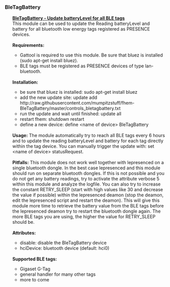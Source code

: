 <h3>BleTagBattery</h3>
<ul>
  <u><b>BleTagBattery - Update batteryLevel for all BLE tags</b></u>
  <br>
  This module can be used to update the Reading batteryLevel and battery for all bluetooth low energy tags registered as PRESENCE devices.<br><br>
  <b>Requirements:</b><br>
  <ul>
    <li>Gattool is required to use this module. Be sure that bluez is installed (sudo apt-get install bluez).</li>
    <li>BLE tags must be registered as PRESENCE devices of type lan-bluetooth.</li>
  </ul>
  <br>
  <b>Installation:</b>
  <ul>
    <li>be sure that bluez is installed: sudo apt-get install bluez</li>
    <li>add the new update site: update add http://<i></i>raw.githubusercontent.com/mumpitzstuff/fhem-BleTagBattery/master/controls_bletagbattery.txt</li>
    <li>run the update and wait until finished: update all</li>
    <li>restart fhem: shutdown restart</li>
    <li>define a new device: define &lt;name of device&gt; BleTagBattery</li>
  </ul>
  <br>
  <b>Usage:</b>
  The module automatically try to reach all BLE tags every 6 hours and to update the reading batteryLevel and battery for each tag directly within the tag device. You 
  can manually trigger the update with: set &lt;name of device&gt; statusRequest.
  <br><br>
  <b>Pitfalls:</b>
  This module does not work well together with lepresenced on a single bluetooth dongle. In the best case lepresenced and this module should run on 
  separate bluetooth dongles. If this is not possible and you do not get any battery readings, try to activate the attribute verbose 5 within this 
  module and analyze the logfile. You can also try to increase the constant RETRY_SLEEP (start with high values like 30 and decrease the value if 
  possible) within the lepresenced deamon (stop the deamon, edit the lepresenced script and restart the deamon). This will give this module more time 
  to retrieve the battery value from the BLE tags before the lepresenced deamon try to restart the bluetooth dongle again. The more BLE tags you are using,
  the higher the value for RETRY_SLEEP should be.
  <br><br>
  <b>Attributes:</b>
  <ul>
    <li>disable: disable the BleTagBattery device</li>
    <li>hciDevice: bluetooth device (default: hci0)</li>
  </ul>
  <br>
  <b>Supported BLE tags:</b>
  <ul>
    <li>Gigaset G-Tag</li>
    <li>general handler for many other tags</li>
    <li>more to come</li>
  </ul>
</ul>
